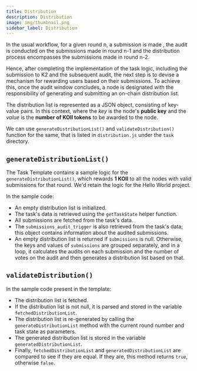 ```yaml
---
title: Distribution
description: Distribution
image: img/thumbnail.png
sidebar_label: Distribution
---
```


In the usual workflow, for a given round n, a submission is made , the audit is conducted on the submissions made in round n-1 and the distribution process encompasses the submissions made in round n-2.

Hence, after completing the implementation of the task logic, including the submission to K2 and the subsequent audit, the next step is to devise a mechanism for rewarding users based on their submissions. To achieve this, once the audit window concludes, a node is designated with the responsibility of generating and submitting an on-chain distribution list.

The distribution list is represented as a JSON object, consisting of key-value pairs. In this context, where the _key_ is the node's **public key** and the _value_ is the **number of KOII tokens** to be awarded to the node.

We can use `generateDistributionList()` and `validateDistribution()` function for the same, that is listed in `distribution.js` under the `task` directory.

## `generateDistributionList()`

The Task Template contains a sample logic for the `generateDistributionList()`, which rewards **1 KOII** to all the nodes with valid submissions for that round. We'd retain the logic for the Hello World project.

In the sample code:

- An empty distribution list is initialized.
- The task's data is retrieved using the `getTaskState` helper function.
- All submissions are fetched from the task's data.
- The `submissions_audit_trigger` is also retrieved from the task's data; this object contains information about the audited submissions.
- An empty distribution list is returned if `submissions` is null. Otherwise, the keys and values of `submissions` are grouped separately, and in a loop, it calculates the audits on each submission and the number of votes on the audit and then generates a distribution list based on that.

## `validateDistribution()`

In the sample code present in the template:

- The distribution list is fetched.
- If the distribution list is not null, it is parsed and stored in the variable `fetchedDistributionList`.
- The distribution list is re-generated by calling the `generateDistributionList` method with the current round number and task state as parameters.
- The generated distribution list is stored in the variable `generatedDistributionList`.
- Finally, `fetchedDistributionList` and `generatedDistributionList` are compared to see if they are equal. If they are, this method returns `true`, otherwise `false`.
